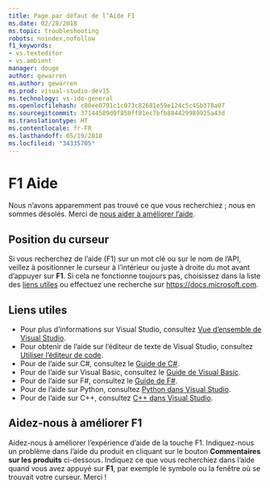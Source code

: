 ```yaml
---
title: Page par défaut de l’Aide F1
ms.date: 02/28/2018
ms.topic: troubleshooting
robots: noindex,nofollow
f1_keywords:
- vs.texteditor
- vs.ambient
manager: douge
author: gewarren
ms.author: gewarren
ms.prod: visual-studio-dev15
ms.technology: vs-ide-general
ms.openlocfilehash: c80ee0791c1c073c82681e59e124c5c45b378a07
ms.sourcegitcommit: 37144589d9f850ff81ec7bfb884429989925a43d
ms.translationtype: HT
ms.contentlocale: fr-FR
ms.lasthandoff: 05/19/2018
ms.locfileid: "34335705"
---
```

# F1 Aide

Nous n’avons apparemment pas trouvé ce que vous recherchiez ; nous en sommes désolés. Merci de [nous aider à améliorer l’aide](#help-us-improve-f1).

## Position du curseur

Si vous recherchez de l’aide (F1) sur un mot clé ou sur le nom de l’API, veillez à positionner le curseur à l’intérieur ou juste à droite du mot avant d’appuyer sur **F1**. Si cela ne fonctionne toujours pas, choisissez dans la liste des [liens utiles](#useful-links) ou effectuez une recherche sur https://docs.microsoft.com.

## Liens utiles

- Pour plus d’informations sur Visual Studio, consultez [Vue d’ensemble de Visual Studio](../../ide/visual-studio-ide.md).
- Pour obtenir de l’aide sur l’éditeur de texte de Visual Studio, consultez [Utiliser l’éditeur de code](../../ide/writing-code-in-the-code-and-text-editor.md).
- Pour de l’aide sur C#, consultez le [Guide de C#](/dotnet/csharp/index).
- Pour de l’aide sur Visual Basic, consultez le [Guide de Visual Basic](/dotnet/visual-basic/).
- Pour de l’aide sur F#, consultez le [Guide de F#](/dotnet/fsharp/).
- Pour de l’aide sur Python, consultez [Python dans Visual Studio](../../python/overview-of-python-tools-for-visual-studio.md).
- Pour de l’aide sur C++, consultez [C++ dans Visual Studio](/cpp/visual-cpp-in-visual-studio).

## Aidez-nous à améliorer F1

Aidez-nous à améliorer l’expérience d’aide de la touche F1. Indiquez-nous un problème dans l’aide du produit en cliquant sur le bouton **Commentaires sur les produits** ci-dessous. Indiquez ce que vous recherchiez dans l’aide quand vous avez appuyé sur **F1**, par exemple le symbole ou la fenêtre où se trouvait votre curseur. Merci !
